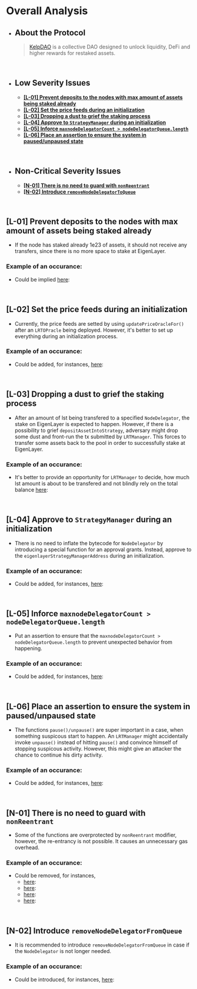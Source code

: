 # Overall Analysis
* ## About the Protocol
  > [KelpDAO](https://twitter.com/KelpDAO) is a collective DAO designed to unlock liquidity, DeFi and higher rewards for restaked assets.

</br>

* ## Low Severity Issues
  * **[[L-01] Prevent deposits to the nodes with max amount of assets being staked already](#l-01-prevent-deposits-to-the-nodes-with-max-amount-of-assets-being-staked-already)**
  * **[[L-02] Set the price feeds during an initialization](#l-02-set-the-price-feeds-during-an-initialization)**
  * **[[L-03] Dropping a dust to grief the staking process](#l-03-dropping-a-dust-to-grief-the-staking-process)**
  * **[[L-04] Approve to `StrategyManager` during an initialization](#l-04-approve-to-strategymanager-during-an-initialization)**
  * **[[L-05] Inforce `maxnodeDelegatorCount > nodeDelegatorQueue.length`](#l-05-inforce-maxnodedelegatorcount--nodedelegatorqueuelength)**
  * **[[L-06] Place an assertion to ensure the system in paused/unpaused state](#l-06-place-an-assertion-to-ensure-the-system-in-pausedunpaused-state)**

</br>

* ## Non-Critical Severity Issues
  * **[[N-01] There is no need to guard with `nonReentrant`](#n-01-there-is-no-need-to-guard-with-nonreentrant)**
  * **[[N-02] Introduce `removeNodeDelegatorToQueue`](#n-02-introduce-removenodedelegatorfromqueue)**

</br>

## **[L-01] Prevent deposits to the nodes with max amount of assets being staked already**<a name="L-01"></a>

- If the node has staked already 1e23 of assets, it should not receive any transfers, since there is no more space to stake at EigenLayer.

### **Example of an occurance:**

- Could be implied [here](https://github.com/code-423n4/2023-11-kelp/blob/main/src/LRTDepositPool.sol#L183-L197):


</br>

## **[L-02] Set the price feeds during an initialization**<a name="L-02"></a>

- Currently, the price feeds are setted by using `updatePriceOracleFor()` after an `LRTOPracle` being deployed. However, it's better to set up everything during an initialization process.

### **Example of an occurance:**

- Could be added, for instances, [here](https://github.com/code-423n4/2023-11-kelp/blob/main/src/LRTOracle.sol#L29-L35):


</br>

## **[L-03] Dropping a dust to grief the staking process**<a name="L-03"></a>
- After an amount of lst being transfered to a specified `NodeDelegator`, the stake on EigenLayer is expected to happen. However, if there is a possibility to grief `depositAssetIntoStrategy`, adversary might drop some dust and front-run the tx submitted by `LRTManager`. This forces to transfer some assets back to the pool in order to successfully stake at EigenLayer.
  
### **Example of an occurance:**

- It's better to provide an opportunity for `LRTManager` to decide, how much lst amount is about to be transfered and not blindly rely on the total balance [here](https://github.com/code-423n4/2023-11-kelp/blob/main/src/NodeDelegator.sol#L63):

</br>

## **[L-04] Approve to `StrategyManager` during an initialization**<a name="L-04"></a>
- There is no need to inflate the bytecode for `NodeDelegator` by introducing a special function for an approval grants. Instead, approve to the `eigenlayerStrategyManagerAddress` during an initialization.
  
### **Example of an occurance:**

-  Could be added, for instances, [here](https://github.com/code-423n4/2023-11-kelp/blob/main/src/LRTOracle.sol#L29-L35):

</br>

## **[L-05] Inforce `maxnodeDelegatorCount > nodeDelegatorQueue.length`**<a name="L-05"></a>
- Put an assertion to ensure that the `maxnodeDelegatorCount > nodeDelegatorQueue.length` to prevent unexpected behavior from happening. 
  
### **Example of an occurance:**

-  Could be added, for instances, [here](https://github.com/code-423n4/2023-11-kelp/blob/main/src/LRTDepositPool.sol#L202-L205):

</br>

## **[L-06] Place an assertion to ensure the system in paused/unpaused state**<a name="L-06"></a>
- The functions `pause()/unpause()` are super important in a case, when something suspicous start to happen. An `LRTManager` might accidentally invoke `unpause()` instead of hitting `pause()` and convince himself of stopping suspicous activity. However, this might give an attacker the chance to continue his dirty activity.
  
### **Example of an occurance:**

-  Could be added, for instances, [here](https://github.com/code-423n4/2023-11-kelp/blob/main/src/LRTDepositPool.sol#L208-L215):

</br>

## **[N-01] There is no need to guard with `nonReentrant`**<a name="N-01"></a>
- Some of the functions are overprotected by `nonReentrant` modifier, however, the re-entrancy is not possible. It causes an unnecessary gas overhead. 
  

### **Example of an occurance:**

-  Could be removed, for instances,
   -   [here](https://github.com/code-423n4/2023-11-kelp/blob/main/src/LRTDepositPool.sol#L189):
   -   [here](https://github.com/code-423n4/2023-11-kelp/blob/main/src/LRTDepositPool.sol#L125):
   -   [here](https://github.com/code-423n4/2023-11-kelp/blob/main/src/NodeDelegator.sol#L55):
   -   [here](https://github.com/code-423n4/2023-11-kelp/blob/main/src/NodeDelegator.sol#L80):


</br>

## **[N-02] Introduce `removeNodeDelegatorFromQueue`**<a name="N-02"></a>
- It is recommended to introduce `removeNodeDelegatorFromQueue` in case if the `NodeDelegator` is not longer needed.
  

### **Example of an occurance:**

-  Could be introduced, for instances, [here](https://github.com/code-423n4/2023-11-kelp/blob/main/src/LRTDepositPool.sol#L158):

</br>
